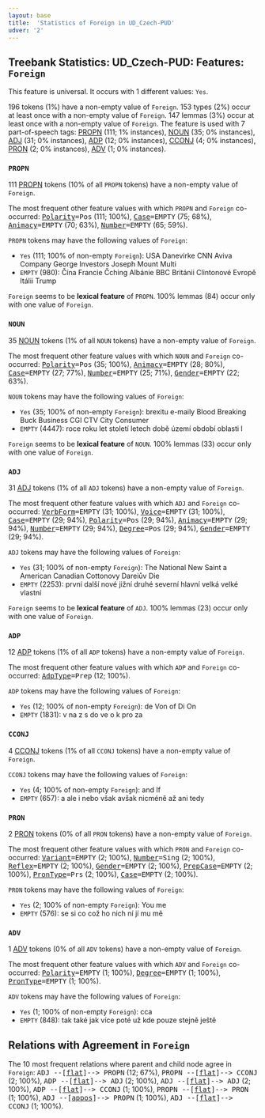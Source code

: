 ```yaml
---
layout: base
title:  'Statistics of Foreign in UD_Czech-PUD'
udver: '2'
---
```


## Treebank Statistics: UD_Czech-PUD: Features: `Foreign`

This feature is universal.
It occurs with 1 different values: `Yes`.

196 tokens (1%) have a non-empty value of `Foreign`.
153 types (2%) occur at least once with a non-empty value of `Foreign`.
147 lemmas (3%) occur at least once with a non-empty value of `Foreign`.
The feature is used with 7 part-of-speech tags: [PROPN](cs_pud-pos-PROPN.html) (111; 1% instances), [NOUN](cs_pud-pos-NOUN.html) (35; 0% instances), [ADJ](cs_pud-pos-ADJ.html) (31; 0% instances), [ADP](cs_pud-pos-ADP.html) (12; 0% instances), [CCONJ](cs_pud-pos-CCONJ.html) (4; 0% instances), [PRON](cs_pud-pos-PRON.html) (2; 0% instances), [ADV](cs_pud-pos-ADV.html) (1; 0% instances).

### `PROPN`

111 [PROPN](cs_pud-pos-PROPN.html) tokens (10% of all `PROPN` tokens) have a non-empty value of `Foreign`.

The most frequent other feature values with which `PROPN` and `Foreign` co-occurred: <tt><a href="Polarity.html">Polarity</a>=Pos</tt> (111; 100%), <tt><a href="Case.html">Case</a>=EMPTY</tt> (75; 68%), <tt><a href="Animacy.html">Animacy</a>=EMPTY</tt> (70; 63%), <tt><a href="Number.html">Number</a>=EMPTY</tt> (65; 59%).

`PROPN` tokens may have the following values of `Foreign`:

* `Yes` (111; 100% of non-empty `Foreign`): USA Danevirke CNN Aviva Company George Investors Joseph Mount Multi
* `EMPTY` (980): Čína Francie Čching Albánie BBC Británii Clintonové Evropě Itálii Trump

`Foreign` seems to be **lexical feature** of `PROPN`. 100% lemmas (84) occur only with one value of `Foreign`.

### `NOUN`

35 [NOUN](cs_pud-pos-NOUN.html) tokens (1% of all `NOUN` tokens) have a non-empty value of `Foreign`.

The most frequent other feature values with which `NOUN` and `Foreign` co-occurred: <tt><a href="Polarity.html">Polarity</a>=Pos</tt> (35; 100%), <tt><a href="Animacy.html">Animacy</a>=EMPTY</tt> (28; 80%), <tt><a href="Case.html">Case</a>=EMPTY</tt> (27; 77%), <tt><a href="Number.html">Number</a>=EMPTY</tt> (25; 71%), <tt><a href="Gender.html">Gender</a>=EMPTY</tt> (22; 63%).

`NOUN` tokens may have the following values of `Foreign`:

* `Yes` (35; 100% of non-empty `Foreign`): brexitu e-maily Blood Breaking Buck Business CGI CTV City Consumer
* `EMPTY` (4447): roce roku let století letech době území období oblasti l

`Foreign` seems to be **lexical feature** of `NOUN`. 100% lemmas (33) occur only with one value of `Foreign`.

### `ADJ`

31 [ADJ](cs_pud-pos-ADJ.html) tokens (1% of all `ADJ` tokens) have a non-empty value of `Foreign`.

The most frequent other feature values with which `ADJ` and `Foreign` co-occurred: <tt><a href="VerbForm.html">VerbForm</a>=EMPTY</tt> (31; 100%), <tt><a href="Voice.html">Voice</a>=EMPTY</tt> (31; 100%), <tt><a href="Case.html">Case</a>=EMPTY</tt> (29; 94%), <tt><a href="Polarity.html">Polarity</a>=Pos</tt> (29; 94%), <tt><a href="Animacy.html">Animacy</a>=EMPTY</tt> (29; 94%), <tt><a href="Number.html">Number</a>=EMPTY</tt> (29; 94%), <tt><a href="Degree.html">Degree</a>=Pos</tt> (29; 94%), <tt><a href="Gender.html">Gender</a>=EMPTY</tt> (29; 94%).

`ADJ` tokens may have the following values of `Foreign`:

* `Yes` (31; 100% of non-empty `Foreign`): The National New Saint a American Canadian Cottonovy Dareiův Die
* `EMPTY` (2253): první další nové jižní druhé severní hlavní velká velké vlastní

`Foreign` seems to be **lexical feature** of `ADJ`. 100% lemmas (23) occur only with one value of `Foreign`.

### `ADP`

12 [ADP](cs_pud-pos-ADP.html) tokens (1% of all `ADP` tokens) have a non-empty value of `Foreign`.

The most frequent other feature values with which `ADP` and `Foreign` co-occurred: <tt><a href="AdpType.html">AdpType</a>=Prep</tt> (12; 100%).

`ADP` tokens may have the following values of `Foreign`:

* `Yes` (12; 100% of non-empty `Foreign`): de Von of Di On
* `EMPTY` (1831): v na z s do ve o k pro za

### `CCONJ`

4 [CCONJ](cs_pud-pos-CCONJ.html) tokens (1% of all `CCONJ` tokens) have a non-empty value of `Foreign`.

`CCONJ` tokens may have the following values of `Foreign`:

* `Yes` (4; 100% of non-empty `Foreign`): and If
* `EMPTY` (657): a ale i nebo však avšak nicméně až ani tedy

### `PRON`

2 [PRON](cs_pud-pos-PRON.html) tokens (0% of all `PRON` tokens) have a non-empty value of `Foreign`.

The most frequent other feature values with which `PRON` and `Foreign` co-occurred: <tt><a href="Variant.html">Variant</a>=EMPTY</tt> (2; 100%), <tt><a href="Number.html">Number</a>=Sing</tt> (2; 100%), <tt><a href="Reflex.html">Reflex</a>=EMPTY</tt> (2; 100%), <tt><a href="Gender.html">Gender</a>=EMPTY</tt> (2; 100%), <tt><a href="PrepCase.html">PrepCase</a>=EMPTY</tt> (2; 100%), <tt><a href="PronType.html">PronType</a>=Prs</tt> (2; 100%), <tt><a href="Case.html">Case</a>=EMPTY</tt> (2; 100%).

`PRON` tokens may have the following values of `Foreign`:

* `Yes` (2; 100% of non-empty `Foreign`): You me
* `EMPTY` (576): se si co což ho nich ní jí mu mě

### `ADV`

1 [ADV](cs_pud-pos-ADV.html) tokens (0% of all `ADV` tokens) have a non-empty value of `Foreign`.

The most frequent other feature values with which `ADV` and `Foreign` co-occurred: <tt><a href="Polarity.html">Polarity</a>=EMPTY</tt> (1; 100%), <tt><a href="Degree.html">Degree</a>=EMPTY</tt> (1; 100%), <tt><a href="PronType.html">PronType</a>=EMPTY</tt> (1; 100%).

`ADV` tokens may have the following values of `Foreign`:

* `Yes` (1; 100% of non-empty `Foreign`): cca
* `EMPTY` (848): tak také jak více poté už kde pouze stejně ještě

## Relations with Agreement in `Foreign`

The 10 most frequent relations where parent and child node agree in `Foreign`:
<tt>ADJ --[<a href="../dep/flat.html">flat</a>]--> PROPN</tt> (12; 67%),
<tt>PROPN --[<a href="../dep/flat.html">flat</a>]--> CCONJ</tt> (2; 100%),
<tt>ADP --[<a href="../dep/flat.html">flat</a>]--> ADJ</tt> (2; 100%),
<tt>ADJ --[<a href="../dep/flat.html">flat</a>]--> ADJ</tt> (2; 100%),
<tt>ADP --[<a href="../dep/flat.html">flat</a>]--> CCONJ</tt> (1; 100%),
<tt>PROPN --[<a href="../dep/flat.html">flat</a>]--> PRON</tt> (1; 100%),
<tt>ADJ --[<a href="../dep/appos.html">appos</a>]--> PROPN</tt> (1; 100%),
<tt>ADJ --[<a href="../dep/flat.html">flat</a>]--> CCONJ</tt> (1; 100%).

